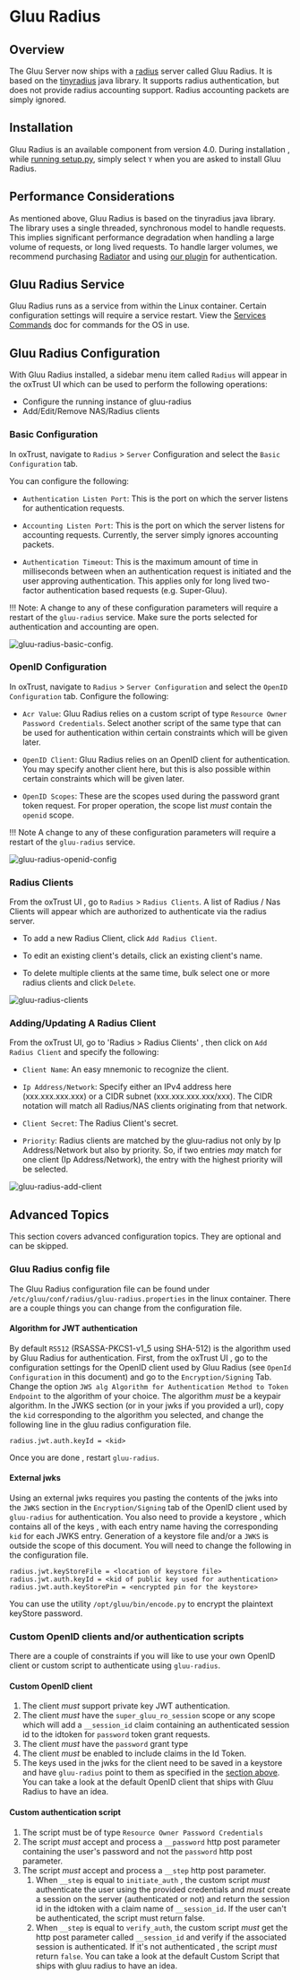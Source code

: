 # Gluu Radius

## Overview
The Gluu Server now ships with a [radius](https://en.wikipedia.org/wiki/RADIUS) server called
Gluu Radius. It is based on the [tinyradius](http://tinyradius.sourceforge.net/) java library. 
It supports radius authentication, but does not provide radius accounting support. Radius accounting 
packets are simply ignored.

## Installation  
Gluu Radius is an available component from version 4.0. During installation , while [running setup.py](../../installation-guide/install.md#run-setuppy), simply select `Y` when you are asked to install Gluu Radius.

## Performance Considerations 
As mentioned above, Gluu Radius is based on the tinyradius java library. The library uses a single threaded, synchronous model to handle requests. This implies significant performance degradation when handling a large volume of requests, or 
long lived requests. To handle larger volumes, we recommend purchasing [Radiator](https://radiatorsoftware.com/products/radiator/) and using [our plugin](./gluu-radiator.md) for authentication.

## Gluu Radius Service 
Gluu Radius runs as a service from within the Linux container. Certain configuration settings will require a service restart. View the [Services Commands](../../operation/services.md) doc for commands for the OS in use. 

## Gluu Radius Configuration 
With Gluu Radius installed, a sidebar menu item called `Radius` will appear in the oxTrust UI which can be used to perform the following operations:

  - Configure the running instance of gluu-radius   
  - Add/Edit/Remove NAS/Radius clients    

### Basic Configuration 
 In oxTrust, navigate to `Radius` > `Server` Configuration and select the `Basic Configuration` tab.
 
 You can configure the following:
 
   - `Authentication Listen Port`: This is the port on which the server listens for authentication requests.
   
   - `Accounting Listen Port`: This is the port on which the server listens for accounting requests. Currently, the server simply ignores accounting packets.
   
   - `Authentication Timeout`: This is the maximum amount of time in milliseconds between when an authentication
     request is initiated and the user approving authentication. This applies only for long lived two-factor 
     authentication based requests (e.g. Super-Gluu).
  
!!! Note: 
    A change to any of these configuration parameters will require a restart of the `gluu-radius` service. Make sure the ports selected for authentication and accounting are open.

![gluu-radius-basic-config](../../img/admin-guide/radius-server/gluu-radius-basic-config.png).

### OpenID Configuration 
In oxTrust, navigate to `Radius` > `Server Configuration` and select the `OpenID Configuration` tab. Configure the following:
 
   - `Acr Value`: Gluu Radius relies on a custom script of type `Resource Owner Password Credentials`. Select another script of the same type that can be used for authentication within certain constraints which will be given later.
 
   - `OpenID Client`: Gluu Radius relies on an OpenID client for authentication. You may specify another client here,  but this is also possible within certain constraints which will be given later.
   
   - `OpenID Scopes`: These are the scopes used during the password grant token request. For proper operation, the scope list *must* contain the `openid` scope.

!!! Note 
    A change to any of these configuration parameters will require a restart of the `gluu-radius` service.
    
![gluu-radius-openid-config](../../img/admin-guide/radius-server/gluu-radius-openid-config.png)

### Radius Clients 
From the oxTrust UI , go to `Radius` > `Radius Clients`. A list of Radius / Nas Clients will appear which are authorized to authenticate via the radius server.

- To add a new Radius Client, click `Add Radius Client`. 

- To edit an existing client's details, click an existing client's name.

- To delete multiple clients at the same time, bulk select one or more radius clients and click `Delete`.

![gluu-radius-clients](../../img/admin-guide/radius-server/gluu-radius-clients.png)

### Adding/Updating A Radius Client 
From the oxTrust UI, go to 'Radius > Radius Clients' , then click on `Add Radius Client` and specify the following:

  - `Client Name`: An easy mnemonic to recognize the client. 

  - `Ip Address/Network`: Specify either an IPv4 address here (xxx.xxx.xxx.xxx) or a CIDR subnet
    (xxx.xxx.xxx.xxx/xxx). The CIDR notation will match all Radius/NAS clients originating from that network. 
  
  - `Client Secret`: The Radius Client's secret.
  
  - `Priority`: Radius clients are matched by the gluu-radius not only by Ip Address/Network but also by priority. 
     So, if two entries _may_ match for one client (Ip Address/Network), the entry with the highest priority will be selected. 

![gluu-radius-add-client](../../img/admin-guide/radius-server/gluu-radius-add-client.png)

## Advanced Topics 
This section covers advanced configuration topics. They are optional and can be skipped.

### Gluu Radius config file 
 The Gluu Radius configuration file can be found under `/etc/gluu/conf/radius/gluu-radius.properties` 
in the linux container. There are a couple things you can change from the configuration file.

#### Algorithm for JWT authentication
By default `RS512` (RSASSA-PKCS1-v1_5 using SHA-512) is the algorithm used by Gluu Radius for authentication.
First, from the oxTrust UI , go to the configuration settings for the OpenID client used by Gluu Radius
(see `OpenId Configuration` in this document) and go to the `Encryption/Signing` Tab.
Change the option `JWS alg Algorithm for Authentication Method to Token Endpoint` to the algorithm of your choice.
The algorithm *must* be a keypair algorithm.
In the JWKS section (or in your jwks if you provided a url), copy the `kid` corresponding to the algorithm you selected,
and change the following line in the gluu radius configuration file.

```
radius.jwt.auth.keyId = <kid>
```
Once you are done , restart `gluu-radius`.

#### External jwks 
Using an external jwks requires you pasting the contents of the jwks into the `JWKS` section in the `Encryption/Signing` tab
of the OpenID client used by `gluu-radius` for authentication.
You also need to provide a keystore , which contains all of the keys , with each entry name having the corresponding `kid`
for each JWKS entry. Generation of a keystore file and/or a `JWKS` is outside the scope of this document.
You will need to change the following in the configuration file.
```
radius.jwt.keyStoreFile = <location of keystore file>
radius.jwt.auth.keyId = <kid of public key used for authentication>
radius.jwt.auth.keyStorePin = <encrypted pin for the keystore>
```
You can use the utility `/opt/gluu/bin/encode.py` to encrypt the plaintext keyStore password.


### Custom OpenID clients and/or authentication scripts 
There are a couple of constraints if you will like to use your own OpenID client or custom script to authenticate
using `gluu-radius`.

#### Custom OpenID client 
1. The client *must* support private key JWT authentication.
1. The client *must* have the `super_gluu_ro_session` scope or any scope which will add a `__session_id`
   claim containing an authenticated session id to the idtoken for `password` token grant requests.
1. The client *must* have the `password` grant type 
1. The client *must* be enabled to include claims in the Id Token.
1. The keys used in the jwks for the client need to be saved in a keystore and have `gluu-radius` point 
   to them as specified in the [section above](./gluu-radius.md#using-an-external-jwks).
You can take a look at the default OpenID client that ships with Gluu Radius to have an idea.

#### Custom authentication script
1. The script must be of type `Resource Owner Password Credentials` 
1. The script *must* accept and process a `__password` http post parameter containing the user's password and not the `password`
   http post parameter.
1. The script *must* accept and process a `__step` http post parameter.
   1. When `__step` is equal to `initiate_auth` , the custom script *must* authenticate the user using the provided credentials      and *must* create a session on the server (authenticated or not) and return the session id in the idtoken with a claim
      name of `__session_id`. If the user can't be authenticated, the script must return false. 
   1. When `__step` is equal to `verify_auth`, the custom script *must* get the http post parameter called `__session_id`
      and verify if the associated session is authenticated. If it's not authenticated , the script *must* return `false`.
You can take a look at the default Custom Script that ships with gluu radius to have an idea.






     

